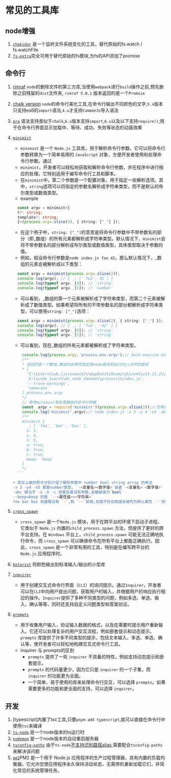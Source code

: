 # 常见的工具库

## node增强
1. [`chokidar`](https://github.com/paulmillr/chokidar) 是一个监听文件系统变化的工具，替代原始的fs.watch / fs.watchFile
2. [`fs-extra`](https://github.com/jprichardson/node-fs-extra)完全可用于替代原始的fs模块,为fs的API添加了promise

## 命令行
1. [rimraf](https://github.com/isaacs/rimraf) 
    `node`的删除文件的第三方库,当使用`webpack`进行`build`操作之前,预先删除之前残留的`dist`文件夹, `rimraf 5.0.1` 版本返回的是一个`Promsie`
2. [chalk version](https://www.npmjs.com/package/chalk?activeTab=versions)
	`node`的命令行美化工具,在命令行输出不同颜色的文字,`5.x`版本只支持es6的`import`语法,`4.x`才支持`CommonJs`导入语法
3. [`ora`](https://github.com/sindresorhus/ora)
	语法支持类似于`chalk`,`6.x`版本支持`import`,`6.x`以及以下支持`require()`;用于在命令行界面显示加载中、等待、成功、失败等状态的动画效果
4. [`minimist`](https://github.com/minimistjs/minimist)
   + `minimist` 是一个 `Node.js` 工具库，用于解析命令行参数。它可以将命令行参数转换为一个简单易用的 `JavaScript` 对象，方便开发者使用和处理命令行参数。通过 
   + `minimist`，开发者可以轻松地获取和解析命令行参数，并在程序中进行相应的处理。它特别适用于编写命令行工具和脚本。
   + 在`minimist`中，第二个参数是一个配置对象，用于指定一些解析选项。其中，`string`选项可以将指定的参数名解析成字符串类型，而不是默认的布尔类型或数值类型。
   + example

    ```ts
      const argv = minimist<{
      t?: string;
      template?: string;
      }>(process.argv.slice(2), { string: ["_"] });
    ```

     + 在这个例子中，`string: ["_"]`的意思是将命令行参数中不带参数名的部分（即_数组）的所有元素都解析成字符串类型。默认情况下，`minimist`会将不带参数名的部分解析成布尔类型或数值类型，具体类型取决于参数的值。
     + 例如，假设命令行参数是`node index.js foo 42`，那么默认情况下，_数组的元素会被解析成以下类型：

      ```ts
        const argv = minimist(process.argv.slice(2));
        console.log(argv); // { _: [ 'foo', 42 ] }
        console.log(typeof argv._[0]); // 'string'
        console.log(typeof argv._[1]); // 'number'
      ```
     + 可以看到，\_数组的第一个元素被解析成了字符串类型，而第二个元素被解析成了数值类型。如果希望将所有的不带参数名的部分都解析成字符串类型，可以使用`string: ["_"]`选项：

      ```ts
        const argv = minimist(process.argv.slice(2), { string: ["_"] });
        console.log(argv); // { _: [ 'foo', '42' ] }
        console.log(typeof argv._[0]); // 'string'
        console.log(typeof argv._[1]); // 'string'
      ```

     + 可以看到，现在_数组的所有元素都被解析成了字符串类型。

      ```JavaScript
          console.log(process.argv,'process.env.argv');// bash execute node index.js --trace-warnings name=aaa 
          /**
          * 返回的是一个数组,数组的前两项固定是node路径和运行的js文件的路径
          * [
            'C:\\Users\\wb.lixiaowei01\\AppData\\Roaming\\nvm\\v14.21.2\\node.exe',
            'E:\\node_learn\\01_node_daemon\\process\\index.js',
            '--trace-warnings',
            'name=aaa'
          ] process.env.argv
          */
          // 使用minimist来处理接收的命令行参数
          const  argv = require('minimist')(process.argv.slice(2));//忽略位置0,1的参数 
          console.log('minimist',argv);// node index.js -x 3 -y 4 -n5 -abc --beep=boop foo bar baz
          /**
          minimist {
            _: [ 'foo', 'bar', 'baz' ],
            x: 3,
            y: 4,
            n: 5,
            a: true,
            b: true,
            c: true,
            beep: 'boop'
          }
          */
        ```

    + 其实上面的例子分别介绍了解析参数中 number bool string array 的用法
      -x 3 -y4 -n5 都是number类型, `-<变量名><数字值>`或者`-<变量名> <数字值>`
      -abc 相当于 -a -b -c 但是后面没有参数,会被赋值为`bool` 
      --beep=boop 则是 `--<属性值>=<字符串>`
      foo bar baz 则是既没有 `-`,和 `--`前缀,也就不存在赋值会被列为默认属性 `-`的数组值

5. [`cross_spawn`](https://www.npmjs.com/package/cross-spawn)
      + `cross_spawn` 是一个`Node.js` 模块，用于在跨平台的环境下启动子进程。它类似于 `Node.js` 内置的`child_process.spawn` 方法，但提供了更好的跨平台支持。在 `Windows` 平台上，`child_process.spawn` 可能无法正确地执行命令，而 `cross_spawn` 可以确保命令在所有平台上都能正确执行。因此，`cross_spawn` 是一个非常有用的工具，特别是在编写跨平台的 `Node.js` 应用程序时。

6. [`kolorist`](https://github.com/marvinhagemeister/kolorist) 将颜色输出到标准输入/输出的小型库

7. [`inquirer`](https://github.com/SBoudrias/Inquirer.js)
      + 用于创建交互式命令行界面（`CLI`）的询问提示。通过`Inquirer`，开发者可以在`CLI`中向用户提出问题，获取用户的输入，并根据用户的响应执行相应的操作。`Inquirer`提供了多种不同类型的问题，例如多选、单选、输入、确认等等，同时还支持自定义问题类型和答案验证。
8. [`prompts`](https://github.com/terkelg/prompts)
      + 用于收集用户输入，验证输入数据的格式，以及在需要时提示用户重新输入。它还可以处理复杂的用户交互流程，例如嵌套提示和动态提示。`prompts` 库提供了许多不同类型的提示，包括文本输入、多选、单选、确认等，使开发者可以轻松地构建交互式命令行工具。
     + inquirer 与 prompts的区别
        + `prompts` 提供了一些 `inquirer` 不具备的特性，例如支持动态提示和嵌套提示。
        + `prompts` 的代码量更少，因为它只是 `inquirer` 的一个子集，而`inquirer` 的功能更为全面。
        + 一个简单、易于使用的库来处理命令行交互，可以选择 `prompts`。如果需要更多的功能和更全面的支持，可以选择 `inquirer`。



## 开发
1. [typescript]内置了tsc工具,只要`pnpm add typescript`,就可以直接在命令行中使用`tsc`来编译
2. [`ts-node`](https://github.com/TypeStrong/ts-node) 是一个node版本的ts运行时
3. [`nodemon`](https://github.com/remy/nodemon) 是一个node版本的自动重启服务器
4. [`tsconfig-paths`](https://github.com/dividab/tsconfig-paths) 由于`ts-node`[不支持识别路径alias](https://juejin.cn/post/6963800542615175182),需要配合`tsconfig-paths`来解决该问题
5. [`pm2`](https://pm2.fenxianglu.cn/docs/start/#google_vignette)PM2 是一个用于 Node.js 应用程序的生产过程管理器，具有内置的负载均衡器。它允许您使应用程序永久保持活动状态，无需停机重新加载它们，并简化常见的系统管理任务。